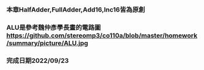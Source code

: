 ### 本章HalfAdder,FullAdder,Add16,Inc16皆為原創  
### ALU是參考魏仲彥學長畫的電路圖 https://github.com/stereomp3/co110a/blob/master/homework/summary/picture/ALU.jpg  
### 完成日期2022/09/23
